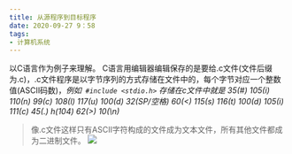 ```yaml
---
title: 从源程序到目标程序
date: 2020-09-27 9：58
tags: 
- 计算机系统
---
```


以C语言作为例子来理解。
C语言用编辑器编辑保存的是要给.c文件(文件后缀为.c)，.c文件程序是以字节序列的方式存储在文件中的，每个字节对应一个整数值(ASCII码数)，*例如``` #include <stdio.h>``` 存储在c文件中就是
35(#) 105(i) 110(n) 99(c) 108(l) 117(u) 100(d) 32(SP/空格) 60(<) 115(s) 116(t) 100(d) 105(i) 111(c) 45(.) h(104) 62(>) 10(\n)*
>像.c文件这样只有ASCII字符构成的文件成为文本文件，所有其他文件都成为二进制文件。
![](fanyi.jpg)